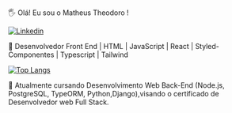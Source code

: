 🖐️ Olá! Eu sou o Matheus Theodoro !

[![Linkedin](https://img.shields.io/badge/LinkedIn-0077B5?style=for-the-badge&logo=linkedin&logoColor=white)](https://www.linkedin.com/in/matheus-theodoro-0aab6b241/)

📱 Desenvolvedor Front End | HTML | JavaScript | React | Styled-Componentes | Typescript | Tailwind

[![Top Langs](https://github-readme-stats.vercel.app/api/top-langs/?username=Matheustdl&layout=donut&theme=dracula)](https://github.com/Matheustdl/github-readme-stats)

🌱 Atualmente cursando Desenvolvimento Web Back-End (Node.js, PostgreSQL, TypeORM, Python,Django),visando o certificado de Desenvolvedor web Full Stack.

